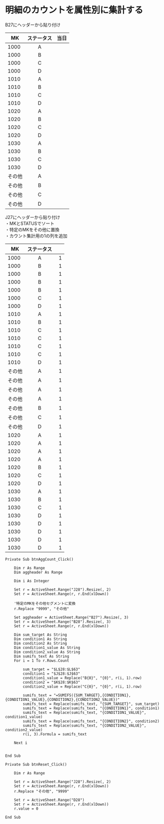 # 明細のカウントを属性別に集計する
B27にヘッダーから貼り付け

| MK | ステータス | 当日 |
|--------|:----------:|-----:|
| 1000 | A | 　 |
| 1000 | B | 　 |
| 1000 | C | 　 |
| 1000 | D | 　 |
| 1010 | A | 　 |
| 1010 | B | 　 |
| 1010 | C | 　 |
| 1010 | D | 　 |
| 1020 | A | 　 |
| 1020 | B | 　 |
| 1020 | C | 　 |
| 1020 | D | 　 |
| 1030 | A | 　 |
| 1030 | B | 　 |
| 1030 | C | 　 |
| 1030 | D | 　 |
| その他 | A | 　 |
| その他 | B | 　 |
| その他 | C | 　 |
| その他 | D | 　 |

J27にヘッダーから貼り付け  
・MKとSTATUSでソート  
・特定のMKをその他に置換  
・カウント集計用の1の列を追加  

| MK | ステータス | 　 |
|--------|:----------:|---:|
| 1000 | A | 1 |
| 1000 | B | 1 |
| 1000 | B | 1 |
| 1000 | B | 1 |
| 1000 | B | 1 |
| 1000 | C | 1 |
| 1000 | D | 1 |
| 1010 | A | 1 |
| 1010 | B | 1 |
| 1010 | C | 1 |
| 1010 | C | 1 |
| 1010 | C | 1 |
| 1010 | C | 1 |
| 1010 | D | 1 |
| その他 | A | 1 |
| その他 | A | 1 |
| その他 | A | 1 |
| その他 | A | 1 |
| その他 | B | 1 |
| その他 | C | 1 |
| その他 | D | 1 |
| 1020 | A | 1 |
| 1020 | A | 1 |
| 1020 | A | 1 |
| 1020 | A | 1 |
| 1020 | B | 1 |
| 1020 | C | 1 |
| 1020 | D | 1 |
| 1030 | A | 1 |
| 1030 | B | 1 |
| 1030 | C | 1 |
| 1030 | D | 1 |
| 1030 | D | 1 |
| 1030 | D | 1 |
| 1030 | D | 1 |
| 1030 | D | 1 |

```
Private Sub btnAggCount_Click()
    
    Dim r As Range
    Dim aggheader As Range
    
    Dim i As Integer
    
    Set r = ActiveSheet.Range("J28").Resize(, 2)
    Set r = ActiveSheet.Range(r, r.End(xlDown))
    
    '特定のMKをその他セグメントに変換
    r.Replace "9999", "その他"
    
    Set aggheader = ActiveSheet.Range("B27").Resize(, 3)
    Set r = ActiveSheet.Range("B28").Resize(, 3)
    Set r = ActiveSheet.Range(r, r.End(xlDown))
    
    Dim sum_target As String
    Dim condition1 As String
    Dim condition2 As String
    Dim condition1_value As String
    Dim condition2_value As String
    Dim sumifs_text As String
    For i = 1 To r.Rows.Count
        
        sum_target = "$L$28:$L$63"
        condition1 = "$J$28:$J$63"
        condition1_value = Replace("B{0}", "{0}", r(i, 1).row)
        condition2 = "$K$28:$K$63"
        condition2_value = Replace("C{0}", "{0}", r(i, 1).row)
        
        sumifs_text = "=SUMIFS({SUM_TARGET},{CONDITION1},{CONDITION1_VALUE},{CONDITION2},{CONDITION2_VALUE})"
        sumifs_text = Replace(sumifs_text, "{SUM_TARGET}", sum_target)
        sumifs_text = Replace(sumifs_text, "{CONDITION1}", condition1)
        sumifs_text = Replace(sumifs_text, "{CONDITION1_VALUE}", condition1_value)
        sumifs_text = Replace(sumifs_text, "{CONDITION2}", condition2)
        sumifs_text = Replace(sumifs_text, "{CONDITION2_VALUE}", condition2_value)
        r(i, 3).Formula = sumifs_text
        
    Next i
    
    
End Sub
```
```
Private Sub btnReset_Click()

    Dim r As Range
    
    Set r = ActiveSheet.Range("J28").Resize(, 2)
    Set r = ActiveSheet.Range(r, r.End(xlDown))
    r.Replace "その他", "9999"

    Set r = ActiveSheet.Range("D28")
    Set r = ActiveSheet.Range(r, r.End(xlDown))
    r.value = 0

End Sub
```
